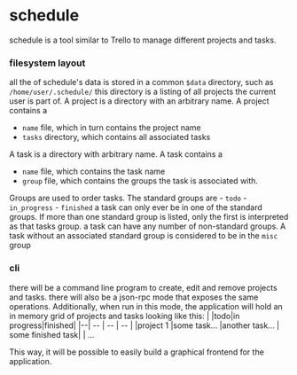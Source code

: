 # schedule

schedule is a tool similar to Trello to manage different projects and tasks.

### filesystem layout

all the of schedule's data is stored in a common `$data` directory, such as `/home/user/.schedule/`
this directory is a listing of all projects the current user is part of. 
A project is a directory with an arbitrary name. 
A project contains a 
- `name` file, which in turn contains the project name
- `tasks` directory, which contains all associated tasks

A task is a directory with arbitrary name.
A task contains a 
- `name` file, which contains the task name
- `group` file, which contains the groups the task is associated with.

Groups are used to order tasks. The standard groups are 
		- `todo` 
		- `in_progress`
		- `finished`
a task can only ever be in one of the standard groups. If more than one standard group is listed, only the first is interpreted as that tasks group.  a task can have any number of non-standard groups. A task without an associated standard group is considered to be in the `misc` group

### cli
there will be a command line program to create, edit and remove projects and tasks.
there will also be a json-rpc mode that exposes the same operations. Additionally, when run in this mode,
the application will hold an in memory grid of projects and tasks looking like this:
|  |todo|in progress|finished|
|--| -- |    --     |   --   |
|project 1 |some task...  |another task...  | some finished task|
| ...

This way, it will be possible to easily build a graphical frontend for the application. 

